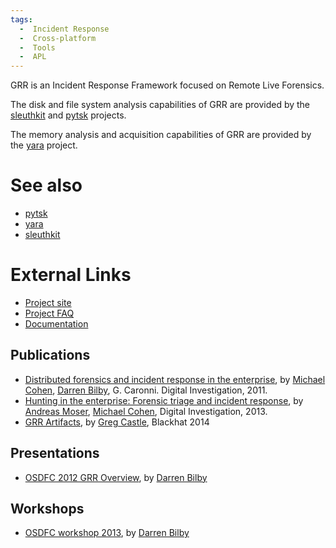 ```yaml
---
tags:
  -  Incident Response
  -  Cross-platform
  -  Tools
  -  APL
---
```

GRR is an Incident Response Framework focused on Remote Live Forensics.

The disk and file system analysis capabilities of GRR are provided by
the [sleuthkit](sleuthkit.md) and [pytsk](pytsk.md)
projects.

The memory analysis and acquisition capabilities of GRR are provided by
the [yara](yara.md) project.

# See also

- [pytsk](pytsk.md)
- [yara](yara.md)
- [sleuthkit](sleuthkit.md)

# External Links

- [Project site](https://github.com/google/grr)
- [Project FAQ](https://grr-doc.readthedocs.io/en/latest/faq.html)
- [Documentation](https://grr-doc.readthedocs.io/en/latest/index.html)

## Publications

- [Distributed forensics and incident response in the
  enterprise](http://static.googleusercontent.com/media/research.google.com/en/us/pubs/archive/37237.pdf),
  by [Michael Cohen](michael_cohen.md), [Darren
  Bilby](darren_bilby.md), G. Caronni. Digital Investigation,
  2011.
- [Hunting in the enterprise: Forensic triage and incident
  response](https://googledrive.com/host/0B9hc84IflFGbN2IwMTUyYTUtMTU0Mi00ZWQ3LWFhNDktM2IyMTg5MmY3OWI0/Hunting%20in%20the%20Enterprise:%20Forensic%20Triage%20and%20Incident%20Response),
  by [Andreas Moser](andreas_moser.md), [Michael
  Cohen](michael_cohen.md), Digital Investigation, 2013.
- [GRR
  Artifacts](https://www.blackhat.com/docs/us-14/materials/us-14-Castle-GRR-Find-All-The-Badness-Collect-All-The-Things-WP.pdf),
  by [Greg Castle](greg_castle.md), Blackhat 2014

## Presentations

- [OSDFC 2012 GRR
  Overview](https://googledrive.com/host/0B1wsLqFoT7i2N3hveC1lSEpHUnM/Docs/GRR%20Rapid%20Response%20-%20OSFC%202012.pdf),
  by [Darren Bilby](darren_bilby.md)

## Workshops

- [OSDFC workshop
  2013](https://drive.google.com/?usp=chrome_app#folders/0B1wsLqFoT7i2eU1jU0JldW9JUU0),
  by [Darren Bilby](darren_bilby.md)
